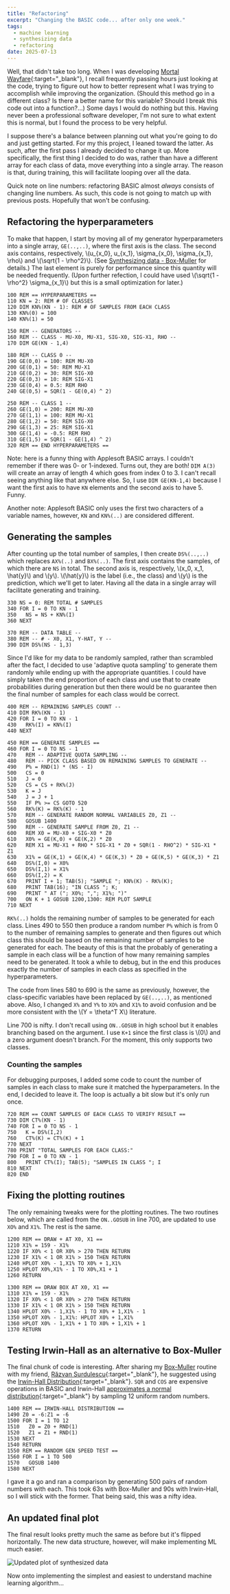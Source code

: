 ```yaml
---
title: "Refactoring"
excerpt: "Changing the BASIC code... after only one week."
tags:
  - machine learning
  - synthesizing data
  - refactoring
date: 2025-07-13
---
```


Well, that didn't take too long. When I was developing [Mortal Wayfare](https://mortalwayfare.com/){:target="_blank"}, I recall frequently passing hours just looking at the code, trying to figure out how to better represent what I was trying to accomplish while improving the organization. (Should this method go in a different class? Is there a better name for this variable? Should I break this code out into a function?...) Some days I would do nothing but this. Having never been a professional software developer, I'm not sure to what extent this is normal, but I found the process to be very helpful.

I suppose there's a balance between planning out what you're going to do and just getting started. For my this project, I leaned toward the latter. As such, after the first pass I already decided to change it up. More specifically, the first thing I decided to do was, rather than have a different array for each class of data, move everything into a single array. The reason is that, during training, this will facilitate looping over all the data.

Quick note on line numbers: refactoring BASIC almost _always_ consists of changing line numbers. As such, this code is not going to match up with previous posts. Hopefully that won't be confusing.

## Refactoring the hyperparameters

To make that happen, I start by moving all of my generator hyperparameters into a single array, `GE(..,..)`, where the first axis is the class. The second axis contains, respectively, \\(u_{x_0}, u_{x_1}, \sigma_{x_0}, \sigma_{x_1}, \rho\\) and \\(\sqrt{1 - \rho^2}\\). (See [Synthesizing data - Box-Muller](/apple-2-blog/synthesizing-data#box-muller-to-the-rescue/) for details.) The last element is purely for performance since this quantity will be needed frequently. (Upon further refection, I could have used \\(\sqrt{1 - \rho^2} \sigma_{x_1}\\) but this is a small optimization for later.)

```bbcbasic
100 REM == HYPERPARAMETERS ==
110 KN = 2: REM # OF CLASSES
120 DIM KN%(KN - 1): REM # OF SAMPLES FROM EACH CLASS
130 KN%(0) = 100
140 KN%(1) = 50

150 REM -- GENERATORS --
160 REM -- CLASS - MU-X0, MU-X1, SIG-X0, SIG-X1, RHO --
170 DIM GE(KN - 1,4)

180 REM -- CLASS 0 --
190 GE(0,0) = 100: REM MU-X0
200 GE(0,1) = 50: REM MU-X1
210 GE(0,2) = 30: REM SIG-X0
220 GE(0,3) = 10: REM SIG-X1
230 GE(0,4) = 0.5: REM RHO
240 GE(0,5) = SQR(1 - GE(0,4) ^ 2)

250 REM -- CLASS 1 --
260 GE(1,0) = 200: REM MU-X0
270 GE(1,1) = 100: REM MU-X1
280 GE(1,2) = 50: REM SIG-X0
290 GE(1,3) = 25: REM SIG-X1
300 GE(1,4) = -0.5: REM RHO
310 GE(1,5) = SQR(1 - GE(1,4) ^ 2)
320 REM == END HYPERPARAMETERS ==
```
Note: here is a funny thing with Applesoft BASIC arrays. I couldn't remember if there was 0- or 1-indexed. Turns out, they are both! `DIM A(3)` will create an array of length 4 which goes from index 0 to 3. I can't recall seeing anything like that anywhere else. So, I use `DIM GE(KN-1,4)` because I want the first axis to have `KN` elements and the second axis to have 5. Funny.

Another note: Applesoft BASIC only uses the first two characters of a variable names, however, `KN` and `KN%(..)` are considered different.

## Generating the samples

After counting up the total number of samples, I then create `DS%(..,..)` which replaces `AX%(..)` and `BX%(..)`. The first axis contains the samples, of which there are `NS` in total. The second axis is, respectively, \\(x_0, x_1, \hat{y}\\) and \\(y\\). \\(\hat{y}\\) is the label (i.e., the class) and \\(y\\) is the prediction, which we'll get to later. Having all the data in a single array will facilitate generating and training.

```bbcbasic
330 NS = 0: REM TOTAL # SAMPLES
340 FOR I = 0 TO KN - 1
350   NS = NS + KN%(I)
360 NEXT

370 REM -- DATA TABLE --
380 REM -- # - X0, X1, Y-HAT, Y --
390 DIM DS%(NS - 1,3)
```
Since I'd like for my data to be randomly sampled, rather than scrambled after the fact, I decided to use 'adaptive quota sampling' to generate them randomly while ending up with the appropriate quantities. I could have simply taken the end proportion of each class and use that to create probabilities during generation but then there would be no guarantee then the final number of samples for each class would be correct.

```bbcbasic
400 REM -- REMAINING SAMPLES COUNT --
410 DIM RK%(KN - 1)
420 FOR I = 0 TO KN - 1
430   RK%(I) = KN%(I)
440 NEXT

450 REM == GENERATE SAMPLES ==
460 FOR I = 0 TO NS - 1
470   REM -- ADAPTIVE QUOTA SAMPLING --
480   REM -- PICK CLASS BASED ON REMAINING SAMPLES TO GENERATE --
490   P% = RND(1) * (NS - I)
500   CS = 0
510   J = 0
520   CS = CS + RK%(J)
530   K = J
540   J = J + 1
550   IF P% >= CS GOTO 520
560   RK%(K) = RK%(K) - 1
570   REM -- GENERATE RANDOM NORMAL VARIABLES Z0, Z1 --
580   GOSUB 1400
590   REM -- GENERATE SAMPLE FROM Z0, Z1 --
600   REM X0 = MU-X0 + SIG-X0 * Z0
610   X0% = GE(K,0) + GE(K,2) * Z0
620   REM X1 = MU-X1 + RHO * SIG-X1 * Z0 + SQR(1 - RHO^2) * SIG-X1 * Z1
630   X1% = GE(K,1) + GE(K,4) * GE(K,3) * Z0 + GE(K,5) * GE(K,3) * Z1
640   DS%(I,0) = X0%
650   DS%(I,1) = X1%
660   DS%(I,2) = K
670   PRINT I + 1; TAB(5); "SAMPLE "; KN%(K) - RK%(K);
680   PRINT TAB(16); "IN CLASS "; K;
690   PRINT " AT ("; X0%; ","; X1%; ")"
700   ON K + 1 GOSUB 1200,1300: REM PLOT SAMPLE
710 NEXT
```
`RK%(..)` holds the remaining number of samples to be generated for each class. Lines 490 to 550 then produce a random number `P%` which is from 0 to the number of remaining samples to generate and then figures out which class this should be based on the remaining number of samples to be generated for each. The beauty of this is that the probably of generating a sample in each class will be a function of how many remaining samples need to be generated. It took a while to debug, but in the end this produces exactly the number of samples in each class as specified in the hyperparameters.

The code from lines 580 to 690 is the same as previously, however, the class-specific variables have been replaced by `GE(..,..)`, as mentioned above. Also, I changed `X%` and `Y%` to `XO%` and `X1%` to avoid confusion and be more consistent with the \\(Y = \theta^T X\\) literature.

Line 700 is nifty. I don't recall using `ON..GOSUB` in high school but it enables branching based on the argument. I use `K+1` since the first class is \\(0\\) and a zero argument doesn't branch. For the moment, this only supports two classes.

### Counting the samples

For debugging purposes, I added some code to count the number of samples in each class to make sure it matched the hyperparameters. In the end, I decided to leave it. The loop is actually a bit slow but it's only run once.

```bbcbasic
720 REM == COUNT SAMPLES OF EACH CLASS TO VERIFY RESULT ==
730 DIM CT%(KN - 1)
740 FOR I = 0 TO NS - 1
750   K = DS%(I,2)
760   CT%(K) = CT%(K) + 1
770 NEXT
780 PRINT "TOTAL SAMPLES FOR EACH CLASS:"
790 FOR I = 0 TO KN - 1
800   PRINT CT%(I); TAB(5); "SAMPLES IN CLASS "; I
810 NEXT
820 END
```

## Fixing the plotting routines

The only remaining tweaks were for the plotting routines. The two routines below, which are called from the `ON..GOSUB` in line 700, are updated to use `XO%` and `X1%`. The rest is the same.

```bbcbasic
1200 REM == DRAW + AT X0, X1 ==
1210 X1% = 159 - X1%
1220 IF X0% < 1 OR X0% > 270 THEN RETURN
1230 IF X1% < 1 OR X1% > 150 THEN RETURN
1240 HPLOT X0% - 1,X1% TO X0% + 1,X1%
1250 HPLOT X0%,X1% - 1 TO X0%,X1 + 1
1260 RETURN

1300 REM == DRAW BOX AT X0, X1 ==
1310 X1% = 159 - X1%
1320 IF X0% < 1 OR X0% > 270 THEN RETURN
1330 IF X1% < 1 OR X1% > 150 THEN RETURN
1340 HPLOT X0% - 1,X1% - 1 TO X0% + 1,X1% - 1
1350 HPLOT X0% - 1,X1%: HPLOT X0% + 1,X1%
1360 HPLOT X0% - 1,X1% + 1 TO X0% + 1,X1% + 1
1370 RETURN
```

## Testing Irwin-Hall as an alternative to Box-Muller

The final chunk of code is interesting. After sharing my [Box-Muller](/apple-2-blog/synthesizing-data#box-muller-to-the-rescue/) routine with my friend, [Răzvan Surdulescu](https://www.linkedin.com/in/surdules/){:target="_blank"}, he suggested using the [Irwin-Hall Distribution](https://en.wikipedia.org/wiki/Irwin%E2%80%93Hall_distribution){:target="_blank"}. `SQR` and `COS` are expensive operations in BASIC and Irwin-Hall [approximates a normal distribution](https://en.wikipedia.org/wiki/Irwin%E2%80%93Hall_distribution#Approximating_a_Normal_distribution){:target="_blank"} by sampling 12 uniform random numbers.

```bbcbasic
1400 REM == IRWIN-HALL DISTRIBUTION ==
1490 Z0 = -6:Z1 = -6
1500 FOR I = 1 TO 12
1510   Z0 = Z0 + RND(1)
1520   Z1 = Z1 + RND(1)
1530 NEXT
1540 RETURN
1550 REM == RANDOM GEN SPEED TEST ==
1560 FOR I = 1 TO 500
1570   GOSUB 1400
1580 NEXT
```
I gave it a go and ran a comparison by generating 500 pairs of random numbers with each. This took 63s with Box-Muller and 90s with Irwin-Hall, so I will stick with the former. That being said, this was a nifty idea.

## An updated final plot

The final result looks pretty much the same as before but it's flipped horizontally. The new data structure, however, will make implementing ML much easier.

![Updated plot of synthesized data](/assets/images/apple2/updated-final-plot.jpg "Updated final plot of synthesized data")

Now onto implementing the simplest and easiest to understand machine learning algorithm...